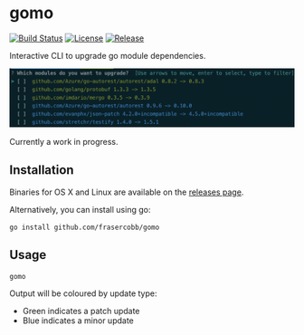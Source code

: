 # gomo

[![Build Status](https://travis-ci.com/frasercobb/gomo.svg?branch=master)](https://travis-ci.com/frasercobb/gomo)
[![License](https://img.shields.io/github/license/frasercobb/gomo)](/license)
[![Release](https://img.shields.io/github/v/release/frasercobb/gomo.svg)](https://github.com/frasercobb/gomo/releases/latest)

Interactive CLI to upgrade go module dependencies.

![Screenshot](example_output.png)

Currently a work in progress.

## Installation

Binaries for OS X and Linux are available on the [releases page](https://github.com/frasercobb/gomo/releases).

Alternatively, you can install using go:

```
go install github.com/frasercobb/gomo
```

## Usage

```
gomo
```

Output will be coloured by update type:
* Green indicates a patch update
* Blue indicates a minor update